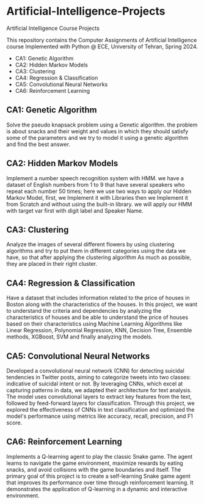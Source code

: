 # Artificial-Intelligence-Projects
Artificial Intelligence Course Projects

This repository contains the Computer Assignments of Artificial Intelligence course Implemented with Python @ ECE, University of Tehran, Spring 2024.

- CA1: Genetic Algorithm
- CA2: Hidden Markov Models
- CA3: Clustering
- CA4: Regression & Classification
- CA5: Convolutional Neural Networks
- CA6: Reinforcement Learning


## CA1: Genetic Algorithm

Solve the pseudo knapsack problem using a Genetic algorithm.
the problem is about snacks and their weight and values in which they should satisfy some of the parameters and we try to model it using a genetic algorithm and find the best answer.

## CA2: Hidden Markov Models 

Implement a number speech recognition system with HMM. we have a dataset of English numbers from 1 to 9 that have several speakers who repeat each number 50 times; here we use two ways to apply our Hidden Markov Model, first, we Implement it with Libraries then we Implement it from Scratch and without using the built-in library. we will apply our HMM with target var first with digit label and Speaker Name.

## CA3: Clustering

Analyze the images of several different flowers by using clustering algorithms and try to put them in different categories using the data we have, so that after applying the clustering algorithm As much as possible, they are placed in their right cluster.


## CA4: Regression & Classification

Have a dataset that includes information related to the price of houses in Boston along with the characteristics of the houses. In this project, we want to understand the criteria and dependencies by analyzing the characteristics of houses and be able to understand the price of houses based on their characteristics using Machine Learning Algorithms like Linear Regression, Polynomial Regression, KNN, Decision Tree, Ensemble methods, XGBoost, SVM and finally analyzing the models.


## CA5: Convolutional Neural Networks

Developed a convolutional neural network (CNN) for detecting suicidal tendencies in Twitter posts, aiming to categorize tweets into two classes: indicative of suicidal intent or not. By leveraging CNNs, which excel at capturing patterns in data, we adapted their architecture for text analysis. The model uses convolutional layers to extract key features from the text, followed by feed-forward layers for classification. Through this project, we explored the effectiveness of CNNs in text classification and optimized the model's performance using metrics like accuracy, recall, precision, and F1 score.

## CA6: Reinforcement Learning

Implements a Q-learning agent to play the classic Snake game. The agent learns to navigate the game environment, maximize rewards by eating snacks, and avoid collisions with the game boundaries and itself. The primary goal of this project is to create a self-learning Snake game agent that improves its performance over time through reinforcement learning. It demonstrates the application of Q-learning in a dynamic and interactive environment.



